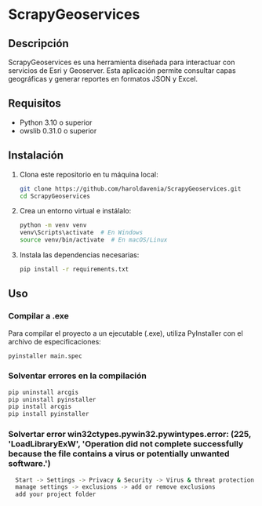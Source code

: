 # ScrapyGeoservices

## Descripción
ScrapyGeoservices es una herramienta diseñada para interactuar con servicios de Esri y Geoserver. Esta aplicación permite consultar capas geográficas y generar reportes en formatos JSON y Excel.

## Requisitos

- Python 3.10 o superior
- owslib 0.31.0 o superior

## Instalación

1. Clona este repositorio en tu máquina local:
    ```sh
    git clone https://github.com/haroldavenia/ScrapyGeoservices.git
    cd ScrapyGeoservices
    ```

2. Crea un entorno virtual e instálalo:
    ```sh
    python -m venv venv
    venv\Scripts\activate  # En Windows
    source venv/bin/activate  # En macOS/Linux
    ```

3. Instala las dependencias necesarias:
    ```sh
    pip install -r requirements.txt
    ```

## Uso

### Compilar a .exe

Para compilar el proyecto a un ejecutable (.exe), utiliza PyInstaller con el archivo de especificaciones:

   ```sh
   pyinstaller main.spec
   ```
### Solventar errores en la compilación
   ```sh
   pip uninstall arcgis
   pip uninstall pyinstaller
   pip install arcgis
   pip install pyinstaller
   ```

### Solvertar error win32ctypes.pywin32.pywintypes.error: (225, 'LoadLibraryExW', 'Operation did not complete successfully because the file contains a virus or potentially unwanted software.')
```sh
  Start -> Settings -> Privacy & Security -> Virus & threat protection
  manage settings -> exclusions -> add or remove exclusions
  add your project folder
```